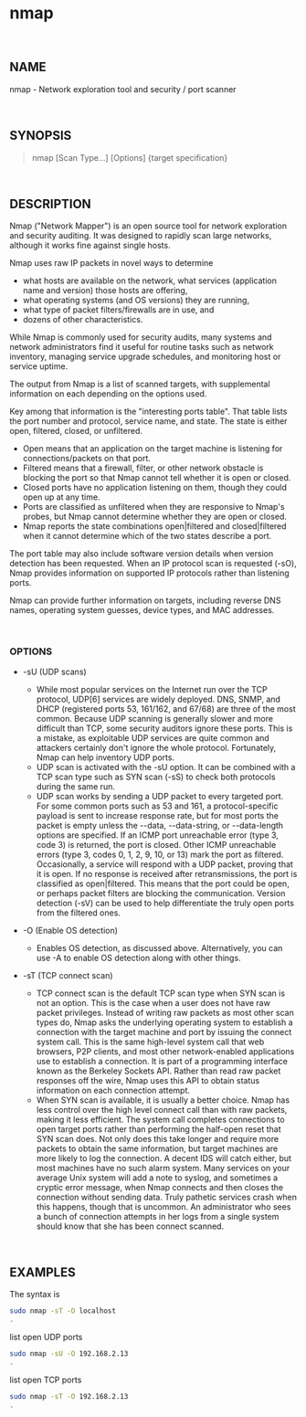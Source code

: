 # nmap

<br>

## NAME

nmap - Network exploration tool and security / port scanner

<br>

## SYNOPSIS

> nmap [Scan Type...] [Options] {target specification}

<br>

## DESCRIPTION

Nmap ("Network Mapper") is an open source tool for network exploration and security auditing. It was designed to rapidly scan large networks, although it works fine against single hosts.

Nmap uses raw IP packets in novel ways to determine

- what hosts are available on the network, what services (application name and version) those hosts are offering,
- what operating systems (and OS versions) they are running,
- what type of packet filters/firewalls are in use, and
- dozens of other characteristics.

While Nmap is commonly used for security audits, many systems and network administrators find it useful for routine tasks such as network inventory, managing service upgrade schedules, and monitoring host or service uptime.

The output from Nmap is a list of scanned targets, with supplemental information on each depending on the options used.

Key among that information is the "interesting ports table".  That table lists the port number and protocol, service name, and state. The state is either open, filtered, closed, or unfiltered.  

- Open means that an application on the target machine is listening for connections/packets on that port.  
- Filtered means that a firewall, filter, or other network obstacle is blocking the port so that Nmap cannot tell whether it is open or closed.  
- Closed ports have no application listening on them, though they could open up at any time. 
- Ports are classified as unfiltered when they are responsive to Nmap's probes, but Nmap cannot determine whether they are open or closed.
- Nmap reports the state combinations open|filtered and closed|filtered when it cannot determine which of the two states describe a port.

The port table may also include software version details when version detection has been requested. When an IP protocol scan is requested (-sO), Nmap provides information on supported IP protocols rather than listening ports.

Nmap can provide further information on targets, including reverse DNS names, operating system guesses, device types, and MAC addresses.

<br>

### OPTIONS

- -sU (UDP scans)
  - While most popular services on the Internet run over the TCP protocol, UDP[6] services are widely deployed. DNS, SNMP, and DHCP (registered ports 53, 161/162, and 67/68) are three of the most common. Because UDP scanning is generally slower and more difficult than TCP, some security auditors ignore these ports. This is a mistake, as exploitable UDP services are quite common and attackers certainly don't ignore the whole protocol. Fortunately, Nmap can help inventory UDP ports.
  - UDP scan is activated with the -sU option. It can be combined with a TCP scan type such as SYN scan (-sS) to check both protocols during the same run.
  - UDP scan works by sending a UDP packet to every targeted port. For some common ports such as 53 and 161, a protocol-specific payload is sent to increase response rate, but for most ports the packet is empty unless the --data, --data-string, or --data-length options are specified. If an ICMP port unreachable error (type 3, code 3) is returned, the port is closed. Other ICMP unreachable errors (type 3, codes 0, 1, 2, 9, 10, or 13) mark the port as filtered. Occasionally, a service will respond with a UDP packet, proving that it is open. If no response is received after retransmissions, the port is classified as open|filtered. This means that the port could be open, or perhaps packet filters are blocking the communication. Version detection (-sV) can be used to help differentiate the truly open ports from the filtered ones.

- -O (Enable OS detection)
  - Enables OS detection, as discussed above. Alternatively, you can use -A to enable OS detection along with other things.
- -sT (TCP connect scan)
  - TCP connect scan is the default TCP scan type when SYN scan is not an option. This is the case when a user does not have raw packet privileges. Instead of writing raw packets as most other scan types do, Nmap asks the underlying operating system to establish a connection with the target machine and port by issuing the connect system call. This is the same high-level system call that web browsers, P2P clients, and most other network-enabled applications use to establish a connection. It is part of a programming interface known as the Berkeley Sockets API. Rather than read raw packet responses off the wire, Nmap uses this API to obtain status information on each connection attempt.
  - When SYN scan is available, it is usually a better choice. Nmap has less control over the high level connect call than with raw packets, making it less efficient. The system call completes connections to open target ports rather than performing the half-open reset that SYN scan does. Not only does this take longer and require more packets to obtain the same information, but target machines are more likely to log the connection. A decent IDS will catch either, but most machines have no such alarm system. Many services on your average Unix system will add a note to syslog, and sometimes a cryptic error message, when Nmap connects and then closes the connection without sending data. Truly pathetic services crash when this happens, though that is uncommon. An administrator who sees a bunch of connection attempts in her logs from a single system should know that she has been connect scanned.
  
<br>

## EXAMPLES

The syntax is

```bash
sudo nmap -sT -O localhost
.
```

list open UDP ports

```bash
sudo nmap -sU -O 192.168.2.13
.
```

list open TCP ports

```bash
sudo nmap -sT -O 192.168.2.13
.
```
